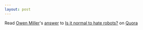 ```yaml
---
layout: post
---
```

<span class='quora-content-embed' data-name='Is-it-normal-to-hate-robots/answer/Owen-Miller-3'>Read <a class='quora-content-link' data-width='560' data-height='260' href='https://www.quora.com/Is-it-normal-to-hate-robots/answer/Owen-Miller-3' data-type='answer' data-id='105863136' data-key='8e1334662275060552d200ed299228da' load-full-answer='False' data-embed='wnltgsq'><a href='https://www.quora.com/Owen-Miller-3'>Owen Miller</a>&#039;s <a href='/Is-it-normal-to-hate-robots#ans105863136'>answer</a> to <a href='/Is-it-normal-to-hate-robots' ref='canonical'><span class="rendered_qtext">Is it normal to hate robots?</span></a></a> on <a href='https://www.quora.com'>Quora</a><script type="text/javascript" src="https://www.quora.com/widgets/content"></script></span>
